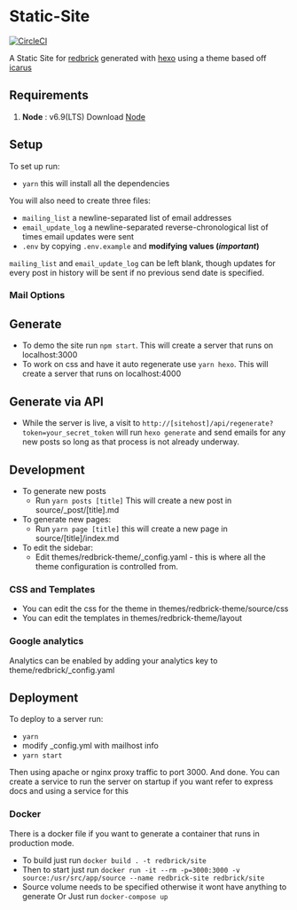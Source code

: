 # Static-Site
[![CircleCI](https://circleci.com/gh/redbrick/static-site.svg?style=svg)](https://circleci.com/gh/redbrick/static-site)

A Static Site for [redbrick](http://redbrick.dcu.ie) generated with [hexo](https://hexo.io/) using a theme
based off [icarus](https://github.com/redbrick/hexo-theme-icarus)

## Requirements

1. **Node** : v6.9(LTS)  Download [Node](https://nodejs.org/download/)

## Setup

To set up run:
  - `yarn` this will install all the dependencies

You will also need to create three files:
  - `mailing_list` a newline-separated list of email addresses
  - `email_update_log` a newline-separated reverse-chronological list of times email updates were sent
  - `.env` by copying `.env.example` and **modifying values (*important*)**

`mailing_list` and `email_update_log` can be left blank, though updates for every post in history will be sent if no previous send date is specified.

### Mail Options

## Generate
- To demo the site run `npm start`. This will create a server that runs on localhost:3000
- To work on css and have it auto regenerate use `yarn hexo`. This will create a server that runs on localhost:4000

## Generate via API
- While the server is live, a visit to `http://[sitehost]/api/regenerate?token=your_secret_token` will run `hexo generate` and send emails for any new posts so long as that process is not already underway.

## Development
- To generate new posts
  - Run `yarn posts [title]` This will create a new post in source/_post/[title].md
- To generate new pages:
  - Run `yarn page [title]` this will create a new page in source/[title]/index.md
- To edit the sidebar:
  - Edit themes/redbrick-theme/_config.yaml - this is where all the theme configuration is controlled from.

### CSS and Templates
- You can edit the css for the theme in themes/redbrick-theme/source/css
- You can edit the templates in themes/redbrick-theme/layout

### Google analytics
Analytics can be enabled by adding your analytics key to theme/redbrick/_config.yaml

## Deployment
To deploy to a server run:
  - `yarn`
  - modify _config.yml with mailhost info
  - `yarn start`

Then using apache or nginx proxy traffic to port 3000. 
And done. 
You can create a service to run the server on startup if you want refer to express docs and using a service for this

### Docker
There is a docker file if you want to generate a container that runs in production mode.
 - To build just run `docker build . -t redbrick/site`
 - Then to start just run `docker run -it --rm -p=3000:3000 -v source:/usr/src/app/source --name redbrick-site redbrick/site`
 - Source volume needs to be specified otherwise it wont have anything to generate Or Just run `docker-compose up`
